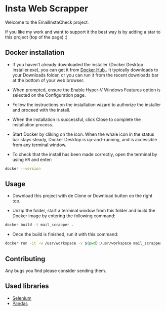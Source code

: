 # Insta Web Scrapper
Welcome to the EmailInstaCheck project.

If you like my work and want to support it the best way is by adding a star to this project (top of the page) :)

## Docker installation
- If you haven’t already downloaded the installer (Docker Desktop Installer.exe), you can get it from [Docker Hub](https://hub.docker.com/editions/community/docker-ce-desktop-windows/).. It typically downloads to your Downloads folder, or you can run it from the recent downloads bar at the bottom of your web browser.

- When prompted, ensure the Enable Hyper-V Windows Features option is selected on the Configuration page.

- Follow the instructions on the installation wizard to authorize the installer and proceed with the install.

- When the installation is successful, click Close to complete the installation process.

- Start Docker by cliking on the icon. When the whale icon in the status bar stays steady, Docker Desktop is up-and-running, and is accessible from any terminal window.

- To check that the install has been made correctly, open the terminal by using <kbd>⌘R</kbd> and enter:
```bash
docker --version
```

## Usage
- Download this project with de Clone or Download button on the right top.

- Unzip the folder, start a terminal window from this folder and build the Docker image by entering the following command: 
```bash
docker build -t mail_scrapper .
```
- Once the build is finished, run it with this command:
```bash
docker run -it -w /usr/workspace -v $(pwd):/usr/workspace mail_scrapper
```

## Contributing
Any bugs you find please consider sending them.

## Used libraries
- [Selenium](https://pypi.org/project/selenium/)
- [Pandas](https://pypi.org/project/pandas/)

